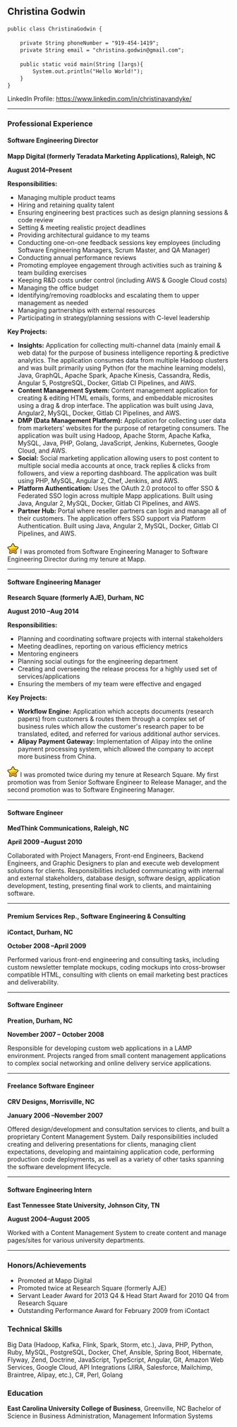 ## Christina Godwin
```
public class ChristinaGodwin {
    
    private String phoneNumber = "919-454-1419";
    private String email = "christina.godwin@gmail.com";
    
    public static void main(String []args){
        System.out.println("Hello World!");
    }
}
```

LinkedIn Profile: https://www.linkedin.com/in/christinavandyke/

------------

### Professional Experience

#### Software Engineering Director
**Mapp Digital (formerly Teradata Marketing Applications), Raleigh, NC**

**August 2014–Present**

**Responsibilities:**
- Managing multiple product teams
- Hiring and retaining quality talent
- Ensuring engineering best practices such as design planning sessions & code review
- Setting & meeting realistic project deadlines
- Providing architectural guidance to my teams
- Conducting one-on-one feedback sessions key employees (including Software Engineering Managers, Scrum Master, and QA Manager)
- Conducting annual performance reviews
- Promoting employee engagement through activities such as training & team building exercises
- Keeping R&D costs under control (including AWS & Google Cloud costs)
- Managing the office budget
- Identifying/removing roadblocks and escalating them to upper management as needed
- Managing partnerships with external resources
- Participating in strategy/planning sessions with C-level leadership

**Key Projects:**
- **Insights:** Application for collecting multi-channel data (mainly email & web data) for the purpose of business intelligence reporting & predictive analytics. The application consumes data from multiple Hadoop clusters and was built primarily using Python (for the machine learning models), Java, GraphQL, Apache Spark, Apache Kinesis, Cassandra, Redis, Angular 5, PostgreSQL, Docker, Gitlab CI Pipelines, and AWS.
- **Content Management System:** Content management application for creating & editing HTML emails, forms, and embeddable microsites using a drag & drop interface. The application was built using Java, Angular2, MySQL, Docker, Gitlab CI Pipelines, and AWS.
- **DMP (Data Management Platform):** Application for collecting user data from marketers’ websites for the purpose of retargeting consumers. The application was built using Hadoop, Apache Storm, Apache Kafka, MySQL, Java, PHP, Golang, JavaScript, Jenkins, Kubernetes, Google Cloud, and AWS.
- **Social:** Social marketing application allowing users to post content to multiple social media accounts at once, track replies & clicks from followers, and view a reporting dashboard. The application was built using PHP, MySQL, Angular 2, Chef, Jenkins, and AWS.
- **Platform Authentication:** Uses the OAuth 2.0 protocol to offer SSO & Federated SSO login across multiple Mapp applications. Built using Java, Angular 2, MySQL, Docker, Gitlab CI Pipelines, and AWS.
- **Partner Hub:** Portal where reseller partners can login and manage all of their customers. The application offers SSO support via Platform Authentication. Built using Java, Angular 2, MySQL, Docker, Gitlab CI Pipelines, and AWS.

![](https://raw.githubusercontent.com/xtinagodwin/resume/master/images/gold-star.png) I was promoted from Software Engineering Manager to Software Engineering Director during my tenure at Mapp.

------------

#### Software Engineering Manager
**Research Square (formerly AJE), Durham, NC**

**August 2010 –Aug 2014**

**Responsibilities:**
- Planning and coordinating software projects with internal stakeholders
- Meeting deadlines, reporting on various efficiency metrics
- Mentoring engineers
- Planning social outings for the engineering department
- Creating and overseeing the release process for a highly used set of services/applications
- Ensuring the members of my team were effective and engaged

**Key Projects:**
- **Workflow Engine:** Application which accepts documents (research papers) from customers & routes them through a complex set of business rules which allow the customer's research paper to be translated, edited, and referred for various additional author services. 
- **Alipay Payment Gateway:** Implementation of Alipay into the online payment processing system, which allowed the company to accept more business from China.

![](https://raw.githubusercontent.com/xtinagodwin/resume/master/images/gold-star.png) I was promoted twice during my tenure at Research Square. My first promotion was from Senior Software Engineer to Release Manager, and the second promotion was to Software Engineering Manager.

------------

#### Software Engineer
**MedThink Communications, Raleigh, NC**

**April 2009 –August 2010**

Collaborated with Project Managers, Front-end Engineers, Backend Engineers, and Graphic Designers to plan and execute web development solutions for clients. Responsibilities included communicating with internal and external stakeholders, database design, software design, application development, testing, presenting final work to clients, and maintaining software.

------------

#### Premium Services Rep., Software Engineering & Consulting
**iContact, Durham, NC**

**October 2008 –April 2009**

Performed various front-end engineering and consulting tasks, including custom newsletter template mockups, coding mockups into cross-browser compatible HTML, consulting with clients on email marketing best practices and deliverability.

------------

#### Software Engineer
**Preation, Durham, NC**

**November 2007 – October 2008**

Responsible for developing custom web applications in a LAMP environment. Projects ranged from small content management applications to complex social networking and online delivery service applications.

------------

#### Freelance Software Engineer
**CRV Designs, Morrisville, NC**

**January 2006 –November 2007**

Offered design/development and consultation services to clients, and built a proprietary Content Management System. Daily responsibilities included creating and delivering presentations for clients, managing client expectations, developing and maintaining application code, performing production code deployments, as well as a variety of other tasks spanning the software development lifecycle.

------------

#### Software Engineering Intern
**East Tennessee State University, Johnson City, TN**

**August 2004–August 2005**

Worked with a Content Management System to create content and manage pages/sites for various university departments.

------------

### Honors/Achievements

- Promoted at Mapp Digital
- Promoted twice at Research Square (formerly AJE)
- Servant Leader Award for 2013 Q4 & Head Start Award for 2010 Q4 from Research Square
- Outstanding Performance Award for February 2009 from iContact

### Technical Skills

Big Data (Hadoop, Kafka, Flink, Spark, Storm, etc.), Java, PHP, Python, Ruby, MySQL, PostgreSQL, Docker, Chef, Ansible, Spring Boot, Hibernate, Flyway, Zend, Doctrine, JavaScript, TypeScript, Angular, Git, Amazon Web Services, Google Cloud, API Integrations (JIRA, Salesforce, Mailchimp, Braintree, Alipay, etc.), C#, Perl, Golang

### Education

**East Carolina University College of Business**, Greenville, NC
Bachelor of Science in Business Administration, Management Information Systems
